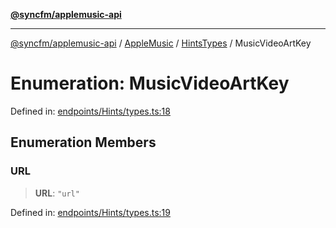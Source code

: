 [**@syncfm/applemusic-api**](../../../../../../README.md)

***

[@syncfm/applemusic-api](../../../../../../globals.md) / [AppleMusic](../../../README.md) / [HintsTypes](../README.md) / MusicVideoArtKey

# Enumeration: MusicVideoArtKey

Defined in: [endpoints/Hints/types.ts:18](https://github.com/sync-fm/applemusic-api/blob/9ff258d5e3837a0cb0f9914911c5614d92f344ed/src/endpoints/Hints/types.ts#L18)

## Enumeration Members

### URL

> **URL**: `"url"`

Defined in: [endpoints/Hints/types.ts:19](https://github.com/sync-fm/applemusic-api/blob/9ff258d5e3837a0cb0f9914911c5614d92f344ed/src/endpoints/Hints/types.ts#L19)
